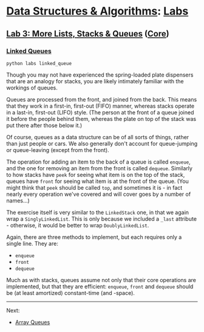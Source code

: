 # [Data Structures & Algorithms](https://github.com/bertie-wheen/dsa-2023-4/blob/trunk/README.md): [Labs](https://github.com/bertie-wheen/dsa-2023-4/blob/trunk/labs/README.md)

## [Lab 3: More Lists, Stacks & Queues](https://github.com/bertie-wheen/dsa-2023-4/blob/trunk/labs/lab3/README.md) ([Core](https://github.com/bertie-wheen/dsa-2023-4/blob/trunk/labs/lab3/core/README.md))

### [Linked Queues](https://github.com/bertie-wheen/dsa-2023-4/blob/trunk/labs/lab3/core/linked_queue/README.md)
```shell
python labs linked_queue
```

Though you may not have experienced the spring-loaded plate dispensers that are an analogy for stacks, you are likely
intimately familiar with the workings of queues.

Queues are processed from the front, and joined from the back. This means that they work in a first-in, first-out (FIFO)
manner, whereas stacks operate in a last-in, first-out (LIFO) style. (The person at the front of a queue joined it
before the people behind them, whereas the plate on top of the stack was put there after those below it.)

Of course, queues as a data structure can be of all sorts of things, rather than just people or cars. We also generally
don't account for queue-jumping or queue-leaving (except from the front).

The operation for adding an item to the back of a queue is called `enqueue`, and the one for removing an item from the
front is called `dequeue`. Similarly to how stacks have `peek` for seeing what item is on the top of the stack, queues
have `front` for seeing what item is at the front of the queue. (You might think that `peek` should be called `top`, and
sometimes it is - in fact nearly every operation we've covered and will cover goes by a number of names...)

The exercise itself is very similar to the `LinkedStack` one, in that we again wrap a `SinglyLinkedList`. This is only
because we included a `_last` attribute - otherwise, it would be better to wrap `DoublyLinkedList`.

Again, there are three methods to implement, but each requires only a single line. They are:
- `enqueue`
- `front`
- `dequeue`

Much as with stacks, queues assume not only that their core operations are implemented, but that they are efficient:
`enqueue`, `front` and `dequeue` should be (at least amortized) constant-time (and -space).

---

Next:
- [Array Queues](https://github.com/bertie-wheen/dsa-2023-4/blob/trunk/labs/lab3/core/array_queue/README.md)
